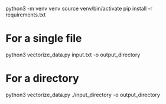 python3 -m venv venv
source venv/bin/activate
pip install -r requirements.txt

# For a single file
python3 vectorize_data.py input.txt -o output_directory

# For a directory
python3 vectorize_data.py ./input_directory -o output_directory